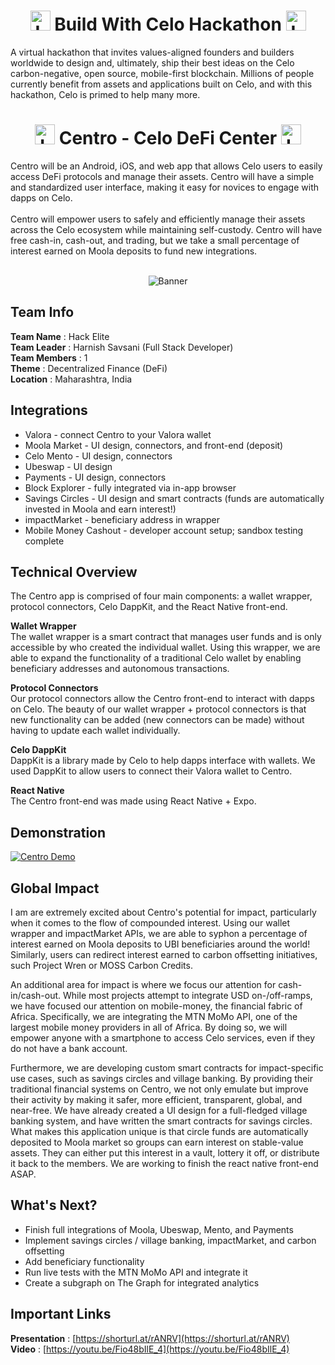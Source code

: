 <h1 align="center">
  <img src="https://user-images.githubusercontent.com/68416821/199021333-ba6a2781-30ca-4d14-91b9-30221d94c761.png" width="32" alt="Logo">
  Build With Celo Hackathon
  <img src="https://user-images.githubusercontent.com/68416821/199021333-ba6a2781-30ca-4d14-91b9-30221d94c761.png" width="32" alt="Logo">
</h1>
A virtual hackathon that invites values-aligned founders and builders worldwide to design and, ultimately, ship their best ideas on the Celo carbon-negative, open source, mobile-first blockchain. Millions of people currently benefit from assets and applications built on Celo, and with this hackathon, Celo is primed to help many more.

<h1 align="center">
  <img src="https://user-images.githubusercontent.com/68416821/199021333-ba6a2781-30ca-4d14-91b9-30221d94c761.png" width="32" alt="Logo">
  Centro - Celo DeFi Center
  <img src="https://user-images.githubusercontent.com/68416821/199021333-ba6a2781-30ca-4d14-91b9-30221d94c761.png" width="32" alt="Logo">
</h1>
Centro will be an  Android, iOS, and web app that allows Celo users to easily access DeFi protocols and manage their assets. Centro will have a simple and standardized user interface, making it easy for novices to engage with dapps on Celo. <br> <br>Centro will empower users to safely and efficiently manage their assets across the Celo ecosystem while maintaining self-custody. Centro will have free cash-in, cash-out, and trading, but we take a small percentage of interest earned on Moola deposits to fund new integrations.
<p align="center" >
  <br>
  <img src="https://user-images.githubusercontent.com/68416821/199023123-64815d48-864d-4fd2-9f72-247f2852dd0e.png" alt="Banner">
</p>

## Team Info
**Team Name** : Hack Elite<br>
**Team Leader** : Harnish Savsani (Full Stack Developer)<br>
**Team Members** : 1<br>
**Theme** : Decentralized Finance (DeFi)<br>
**Location** : Maharashtra, India


## Integrations
- Valora - connect Centro to your Valora wallet
- Moola Market - UI design, connectors, and front-end (deposit)
- Celo Mento - UI design, connectors
- Ubeswap - UI design
- Payments - UI design, connectors
- Block Explorer - fully integrated via in-app browser
- Savings Circles - UI design and smart contracts (funds are automatically invested in Moola and earn interest!)
- impactMarket - beneficiary address in wrapper
- Mobile Money Cashout - developer account setup; sandbox testing complete

## Technical Overview
The Centro app is comprised of four main components: a wallet wrapper, protocol connectors, Celo DappKit, and the React Native front-end.

**Wallet Wrapper**<br>
The wallet wrapper is a smart contract that manages user funds and is only accessible by who created the individual wallet. Using this wrapper, we are able to expand the functionality of a traditional Celo wallet by enabling beneficiary addresses and autonomous transactions.

**Protocol Connectors**<br>
Our protocol connectors allow the Centro front-end to interact with dapps on Celo. The beauty of our wallet wrapper + protocol connectors is that new functionality can be added (new connectors can be made) without having to update each wallet individually.

**Celo DappKit**<br>
DappKit is a library made by Celo to help dapps interface with wallets. We used DappKit to allow users to connect their Valora wallet to Centro.

**React Native**<br>
The Centro front-end was made using React Native + Expo.

## Demonstration
[![Centro Demo](https://user-images.githubusercontent.com/68416821/199027459-4fe37cec-66d1-459c-93c1-76cbe5eb2402.png)](https://youtu.be/Fio48bIlE_4)


## Global Impact
I am are extremely excited about Centro's potential for impact, particularly when it comes to the flow of compounded interest. Using our wallet wrapper and impactMarket APIs, we are able to syphon a percentage of interest earned on Moola deposits to UBI beneficiaries around the world! Similarly, users can redirect interest earned to carbon offsetting initiatives, such Project Wren or MOSS Carbon Credits.

An additional area for impact is where we focus our attention for cash-in/cash-out. While most projects attempt to integrate USD on-/off-ramps, we have focused our attention on mobile-money, the financial fabric of Africa. Specifically, we are integrating the MTN MoMo API, one of the largest mobile money providers in all of Africa. By doing so, we will empower anyone with a smartphone to access Celo services, even if they do not have a bank account.

Furthermore, we are developing custom smart contracts for impact-specific use cases, such as savings circles and village banking. By providing their traditional financial systems on Centro, we not only emulate but improve their activity by making it safer, more efficient, transparent, global, and near-free. We have already created a UI design for a full-fledged village banking system, and have written the smart contracts for savings circles. What makes this application unique is that circle funds are automatically deposited to Moola market so groups can earn interest on stable-value assets. They can either put this interest in a vault, lottery it off, or distribute it back to the members. We are working to finish the react native front-end ASAP.

## What's Next?
- Finish full integrations of Moola, Ubeswap, Mento, and Payments
- Implement savings circles / village banking, impactMarket, and carbon offsetting
- Add beneficiary functionality
- Run live tests with the MTN MoMo API and integrate it
- Create a subgraph on The Graph for integrated analytics

## Important Links
**Presentation** : [https://shorturl.at/rANRV](https://shorturl.at/rANRV)<br>
**Video** : [https://youtu.be/Fio48bIlE_4](https://youtu.be/Fio48bIlE_4)

